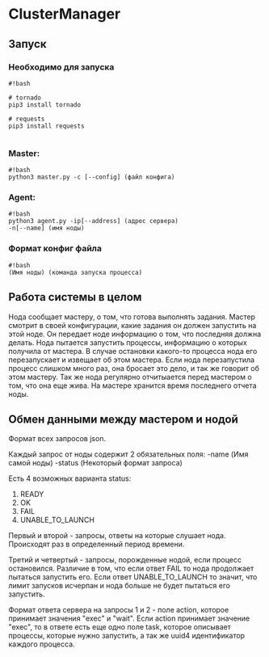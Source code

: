 # ClusterManager
## Запуск ##

### Необходимо для запуска ###

```
#!bash

# tornado
pip3 install tornado

# requests
pip3 install requests


```



### Master: ###
```
#!bash
python3 master.py -c [--config] (файл конфига)

```
### Agent: ###
```
#!bash
python3 agent.py -ip[--address] (адрес сервера) 
-n[--name] (имя ноды) 

```
### Формат конфиг файла ###

```
#!bash
(Имя ноды) (команда запуска процесса)

```
## Работа системы в целом ##
Нода сообщает мастеру, о том, что готова выполнять задания. Мастер смотрит в своей конфигурации, какие задания он должен запустить на этой ноде. Он передает ноде
информацию о том, что последняя должна делать. Нода пытается запустить процессы,
информацию о которых получила от мастера. В случае остановки какого-то процесса
нода его перезапускает 
и извещает об этом мастера. Если нода перезапустила процесс слишком много раз,
она бросает это дело, и так же говорит об этом мастеру. 
Так же нода регулярно отчитыается перед мастером о том, что она еще 
жива. На мастере хранится время последнего отчета ноды. 

## Обмен данными между мастером и нодой ##

Формат всех запросов json.

Каждый запрос от ноды содержит 2 обязательных поля:
-name (Имя самой ноды)
-status (Некоторый формат запроса)

Есть 4 возможных варианта status:
1) READY
2) OK
3) FAIL
4) UNABLE_TO_LAUNCH

Первый и второй - запросы, ответы на которые слушает нода. Происходят раз в определенный период 
времени.

Третий и четвертый - запросы, порожденные нодой, если процесс остановился. Различие в том, что если 
ответ FAIL то нода продолжает пытаться запустить его.
Если ответ UNABLE_TO_LAUNCH то значит, что лимит запусков исчерпан и нода больше не будет пытаться его
запустить.

Формат ответа сервера на запросы 1 и 2 - поле action, которое принимает значения "exec" и "wait".
Если action принимает значение "exec", то в ответе есть еще одно поле task,
которое описывает процессы, которые нужно запустить, а так же uuid4 идентификатор каждого процесса.